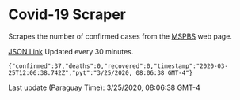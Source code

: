 # Covid-19 Scraper

Scrapes the number of confirmed cases from the [MSPBS](https://www.mspbs.gov.py/covid-19.php) web page.

[JSON Link](https://jmayalag.github.io/covid19-scrape/cases.json)
Updated every 30 minutes.
```
{"confirmed":37,"deaths":0,"recovered":0,"timestamp":"2020-03-25T12:06:38.742Z","pyt":"3/25/2020, 08:06:38 GMT-4"}
```
Last update (Paraguay Time): 3/25/2020, 08:06:38 GMT-4